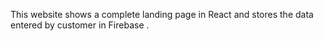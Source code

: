 This website shows a complete landing page in React and stores the data entered by customer in Firebase .